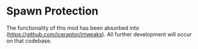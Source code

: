 # Spawn Protection

The functionality of this mod has been absorbed into (https://github.com/iceraptor/irtweaks). All further development will occur on that codebase.
